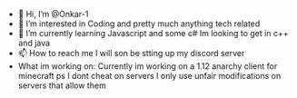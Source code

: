 - 👋 Hi, I’m @Onkar-1
- 👀 I’m interested in Coding and pretty much anything tech related
- 🌱 I’m currently learning Javascript and some c# Im looking to get in c++ and java
- 📫 How to reach me I will son be stting up my discord server
- What im working on: Currently im working on a 1.12 anarchy client for minecraft ps I dont cheat on servers I only use unfair modifications on servers that allow them
